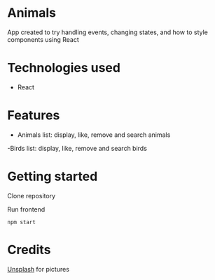 # Animals

App created to try handling events, changing states, and how to style components using React

# Technologies used

- React

# Features

- Animals list:
  display, like, remove and search animals

-Birds list:
display, like, remove and search birds

# Getting started

Clone repository

Run frontend

```
npm start
```

# Credits

[Unsplash](https://unsplash.com) for pictures
